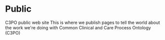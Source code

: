 # Public
C3PO public web site
This is where we publish pages to tell the world about the work we're doing with Common Clinical and Care Process Ontology (C3PO)
